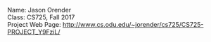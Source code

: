 Name: Jason Orender  
Class: CS725, Fall 2017  
Project Web Page: http://www.cs.odu.edu/~jorender/cs725/CS725-PROJECT_Y9FziL/  

